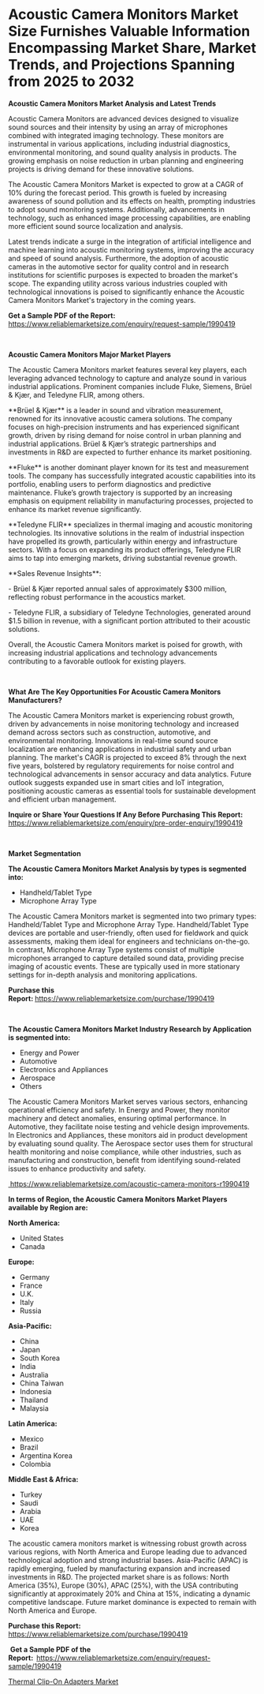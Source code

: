 <p><h1>Acoustic Camera Monitors Market Size Furnishes Valuable Information Encompassing Market Share, Market Trends, and Projections Spanning from 2025 to 2032</h1></p><p><strong>Acoustic Camera Monitors Market Analysis and Latest Trends</strong></p>
<p><p>Acoustic Camera Monitors are advanced devices designed to visualize sound sources and their intensity by using an array of microphones combined with integrated imaging technology. These monitors are instrumental in various applications, including industrial diagnostics, environmental monitoring, and sound quality analysis in products. The growing emphasis on noise reduction in urban planning and engineering projects is driving demand for these innovative solutions.</p><p>The Acoustic Camera Monitors Market is expected to grow at a CAGR of 10% during the forecast period. This growth is fueled by increasing awareness of sound pollution and its effects on health, prompting industries to adopt sound monitoring systems. Additionally, advancements in technology, such as enhanced image processing capabilities, are enabling more efficient sound source localization and analysis.</p><p>Latest trends indicate a surge in the integration of artificial intelligence and machine learning into acoustic monitoring systems, improving the accuracy and speed of sound analysis. Furthermore, the adoption of acoustic cameras in the automotive sector for quality control and in research institutions for scientific purposes is expected to broaden the market's scope. The expanding utility across various industries coupled with technological innovations is poised to significantly enhance the Acoustic Camera Monitors Market's trajectory in the coming years.</p></p>
<p><strong>Get a Sample PDF of the Report:&nbsp;</strong> <a href="https://www.reliablemarketsize.com/enquiry/request-sample/1990419?utm_campaign=2450&utm_medium=2&utm_source=Github&utm_content=ia&utm_term=02032025&utm_id=acoustic-camera-monitors">https://www.reliablemarketsize.com/enquiry/request-sample/1990419</a></p>
<p>&nbsp;</p>
<p><strong>Acoustic Camera Monitors Major Market Players</strong></p>
<p><p>The Acoustic Camera Monitors market features several key players, each leveraging advanced technology to capture and analyze sound in various industrial applications. Prominent companies include Fluke, Siemens, Brüel & Kjær, and Teledyne FLIR, among others.</p><p>**Brüel & Kjær** is a leader in sound and vibration measurement, renowned for its innovative acoustic camera solutions. The company focuses on high-precision instruments and has experienced significant growth, driven by rising demand for noise control in urban planning and industrial applications. Brüel & Kjær’s strategic partnerships and investments in R&D are expected to further enhance its market positioning.</p><p>**Fluke** is another dominant player known for its test and measurement tools. The company has successfully integrated acoustic capabilities into its portfolio, enabling users to perform diagnostics and predictive maintenance. Fluke’s growth trajectory is supported by an increasing emphasis on equipment reliability in manufacturing processes, projected to enhance its market revenue significantly.</p><p>**Teledyne FLIR** specializes in thermal imaging and acoustic monitoring technologies. Its innovative solutions in the realm of industrial inspection have propelled its growth, particularly within energy and infrastructure sectors. With a focus on expanding its product offerings, Teledyne FLIR aims to tap into emerging markets, driving substantial revenue growth.</p><p>**Sales Revenue Insights**: </p><p>- Brüel & Kjær reported annual sales of approximately $300 million, reflecting robust performance in the acoustics market. </p><p>- Teledyne FLIR, a subsidiary of Teledyne Technologies, generated around $1.5 billion in revenue, with a significant portion attributed to their acoustic solutions.</p><p>Overall, the Acoustic Camera Monitors market is poised for growth, with increasing industrial applications and technology advancements contributing to a favorable outlook for existing players.</p></p>
<p>&nbsp;</p>
<p><strong>What Are The Key Opportunities For Acoustic Camera Monitors Manufacturers?</strong></p>
<p><p>The Acoustic Camera Monitors market is experiencing robust growth, driven by advancements in noise monitoring technology and increased demand across sectors such as construction, automotive, and environmental monitoring. Innovations in real-time sound source localization are enhancing applications in industrial safety and urban planning. The market's CAGR is projected to exceed 8% through the next five years, bolstered by regulatory requirements for noise control and technological advancements in sensor accuracy and data analytics. Future outlook suggests expanded use in smart cities and IoT integration, positioning acoustic cameras as essential tools for sustainable development and efficient urban management.</p></p>
<p><strong>Inquire or Share Your Questions If Any Before Purchasing This Report:</strong> <a href="https://www.reliablemarketsize.com/enquiry/pre-order-enquiry/1990419?utm_campaign=2450&utm_medium=2&utm_source=Github&utm_content=ia&utm_term=02032025&utm_id=acoustic-camera-monitors">https://www.reliablemarketsize.com/enquiry/pre-order-enquiry/1990419</a></p>
<p>&nbsp;</p>
<p><strong>Market Segmentation</strong></p>
<p><strong>The Acoustic Camera Monitors Market Analysis by types is segmented into:</strong></p>
<p><ul><li>Handheld/Tablet Type</li><li>Microphone Array Type</li></ul></p>
<p><p>The Acoustic Camera Monitors market is segmented into two primary types: Handheld/Tablet Type and Microphone Array Type. Handheld/Tablet Type devices are portable and user-friendly, often used for fieldwork and quick assessments, making them ideal for engineers and technicians on-the-go. In contrast, Microphone Array Type systems consist of multiple microphones arranged to capture detailed sound data, providing precise imaging of acoustic events. These are typically used in more stationary settings for in-depth analysis and monitoring applications.</p></p>
<p><strong>Purchase this Report:&nbsp;</strong><a href="https://www.reliablemarketsize.com/purchase/1990419?utm_campaign=2450&utm_medium=2&utm_source=Github&utm_content=ia&utm_term=02032025&utm_id=acoustic-camera-monitors">https://www.reliablemarketsize.com/purchase/1990419</a></p>
<p>&nbsp;</p>
<p><strong>The Acoustic Camera Monitors Market Industry Research by Application is segmented into:</strong></p>
<p><ul><li>Energy and Power</li><li>Automotive</li><li>Electronics and Appliances</li><li>Aerospace</li><li>Others</li></ul></p>
<p><p>The Acoustic Camera Monitors Market serves various sectors, enhancing operational efficiency and safety. In Energy and Power, they monitor machinery and detect anomalies, ensuring optimal performance. In Automotive, they facilitate noise testing and vehicle design improvements. In Electronics and Appliances, these monitors aid in product development by evaluating sound quality. The Aerospace sector uses them for structural health monitoring and noise compliance, while other industries, such as manufacturing and construction, benefit from identifying sound-related issues to enhance productivity and safety.</p></p>
<p><a href="https://www.reliablemarketsize.com/acoustic-camera-monitors-r1990419?utm_campaign=2450&utm_medium=2&utm_source=Github&utm_content=ia&utm_term=02032025&utm_id=acoustic-camera-monitors">&nbsp;https://www.reliablemarketsize.com/acoustic-camera-monitors-r1990419</a></p>
<p><strong>In terms of Region, the Acoustic Camera Monitors Market Players available by Region are:</strong></p>
<p>
    <p> <strong> North America: </strong>
        <ul>
            <li>United States</li>
            <li>Canada</li>
        </ul>
        </p> 
    <p> <strong> Europe: </strong>
        <ul>
            <li>Germany</li>
            <li>France</li>
            <li>U.K.</li>
            <li>Italy</li>
            <li>Russia</li>
        </ul>
        </p> 
    <p> <strong> Asia-Pacific: </strong>
        <ul>
            <li>China</li>
            <li>Japan</li>
            <li>South Korea</li>
            <li>India</li>
            <li>Australia</li>
            <li>China Taiwan</li>
            <li>Indonesia</li>
            <li>Thailand</li>
            <li>Malaysia</li>
        </ul>
        </p> 
    <p> <strong> Latin America: </strong>
        <ul>
            <li>Mexico</li>
            <li>Brazil</li>
            <li>Argentina Korea</li>
            <li>Colombia</li>
        </ul>
        </p> 
    <p> <strong> Middle East & Africa: </strong>
        <ul>
            <li>Turkey</li>
            <li>Saudi</li>
            <li>Arabia</li>
            <li>UAE</li>
            <li>Korea</li>
        </ul>
    </p>
    </p>
<p><p>The acoustic camera monitors market is witnessing robust growth across various regions, with North America and Europe leading due to advanced technological adoption and strong industrial bases. Asia-Pacific (APAC) is rapidly emerging, fueled by manufacturing expansion and increased investments in R&D. The projected market share is as follows: North America (35%), Europe (30%), APAC (25%), with the USA contributing significantly at approximately 20% and China at 15%, indicating a dynamic competitive landscape. Future market dominance is expected to remain with North America and Europe.</p></p>
<p><strong>Purchase this Report: </strong><a href="https://www.reliablemarketsize.com/purchase/1990419?utm_campaign=2450&utm_medium=2&utm_source=Github&utm_content=ia&utm_term=02032025&utm_id=acoustic-camera-monitors">https://www.reliablemarketsize.com/purchase/1990419</a></p>
<p>&nbsp;<strong>Get a Sample PDF of the Report:&nbsp;&nbsp;</strong><a href="https://www.reliablemarketsize.com/enquiry/request-sample/1990419?utm_campaign=2450&utm_medium=2&utm_source=Github&utm_content=ia&utm_term=02032025&utm_id=acoustic-camera-monitors">https://www.reliablemarketsize.com/enquiry/request-sample/1990419</a></p>
<p><strong></strong></p>
<p><p><a href="https://github.com/boitafbg/Market-Research-Report-List-1/blob/main/thermal-clip-on-adapters-market.md?utm_campaign=2450&utm_medium=2&utm_source=Github&utm_content=ia&utm_term=02032025&utm_id=acoustic-camera-monitors">Thermal Clip-On Adapters Market</a></p></p>